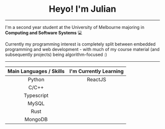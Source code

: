 <!-- Main Heading -->
<h1 align="center">Heyo! I'm Julian</h1>

---

<!-- Intro Paragraph -->

I'm a second year student at the University of Melbourne majoring in <strong>Computing and Software Systems</strong> 💻

Currently my programming interest is completely split between embedded programming and web development - with much of my course material (and subsequently projects) being algorithm-focused :&#8203;)


---

<!-- Main Languages -->

<div align="center">

| Main Languages / Skills | I'm Currently Learning |
|:-----------------------:|:----------------------:|
|          Python         |          ReactJS       |
|          C/C++          |                        |
|        Typescript       |                        |
|          MySQL          |                        |
|          Rust           |                        |
|        MongoDB          |                        |

</div>
